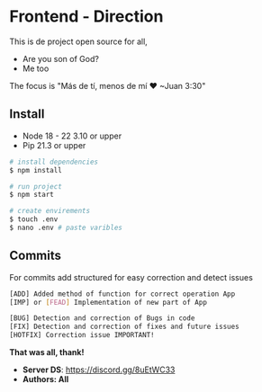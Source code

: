 # Frontend - Direction

This is de project open source for all, 

- Are you son of God? 
- Me too

The focus is "Más de tí, menos de mí ❤️ ~Juan 3:30"


Install
-----------

- Node 18 - 22 3.10 or upper
- Pip 21.3 or upper


```bash
# install dependencies
$ npm install

# run project
$ npm start

# create envirements
$ touch .env
$ nano .env # paste varibles
```



Commits
-----------
For commits add structured for easy correction and detect issues

```bash
[ADD] Added method of function for correct operation App
[IMP] or [FEAD] Implementation of new part of App

[BUG] Detection and correction of Bugs in code
[FIX] Detection and correction of fixes and future issues
[HOTFIX] Correction issue IMPORTANT!
```

**That was all, thank!** 

- **Server DS**: https://discord.gg/8uEtWC33 
- **Authors: All**